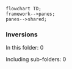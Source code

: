 <!---
Generated by https://github.com/polina-c/layerlens
Dependencies that create loops (inversions) are marked with `!`.
-->

```mermaid
flowchart TD;
framework-->panes;
panes-->shared;
```

### Inversions
In this folder: 0

Including sub-folders: 0

